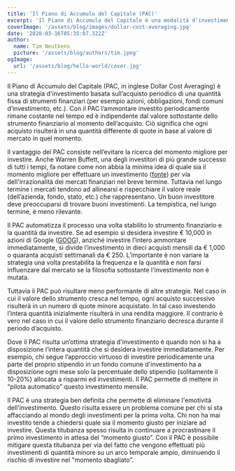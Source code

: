 ```yaml
---
title: 'Il Piano di Accumulo del Capitale (PAC)'
excerpt: 'Il Piano di Accumulo del Capitale è una modalità d’investimento che permette di proteggersi dalle fluttuazioni dei mercati azionari ed obbligazionari investendo ad intervalli regolari'
coverImage: '/assets/blog/images/dollar-cost-averaging.jpg'
date: '2020-03-16T05:35:07.322Z'
author:
  name: Tim Neutkens
  picture: '/assets/blog/authors/tim.jpeg'
ogImage:
  url: '/assets/blog/hello-world/cover.jpg'
---
```


Il Piano di Accumulo del Capitale (PAC, in inglese Dollar Cost Averaging) è una strategia d'investimento basata sull’acquisto periodico di una quantità fissa di strumenti finanziari (per esempio azioni, obbligazioni, fondi comuni d’investimento, etc.). Con il PAC l’ammontare investito periodicamente rimane costante nel tempo ed è indipendente dal valore sottostante dello strumento finanziario al momento dell’acquisto. Ciò significa che ogni acquisto risulterà in una quantità differente di quote in base al valore di mercato in quel momento.

Il vantaggio del PAC consiste nell’evitare la ricerca del momento migliore per investire. Anche Warren Buffett, una degli investitori di più grande successo di tutti i tempi, fa notare come non abbia la minima idea di quale sia il momento migliore per effettuare un investimento ([fonte](https://finance.yahoo.com/news/buffett-on-market-timing-165102647.html?guce_referrer=aHR0cHM6Ly93d3cuZ29vZ2xlLmNvbS8&guce_referrer_sig=AQAAAJXHTdfuyZHZfRe_87S530z0gCeTOK84dCP0Hk-aRzt9Hi8HsukAmdiouNrAEG9P4-5sUyGB5Cf2eV54NS0wDELv-n5RJoWRgAvg5EguCLvXvqBUE0Tgos-Jiwz7EISpwouVY6AiN12tw3Ltd_zhsr42m63QEyiYITg-cskZ2qYJ)) per via dell'irrazionalità dei mercati finanziari nel breve termine. Tuttavia nel lungo termine i mercati tendono ad allinearsi e rispecchiare il valore reale (dell’azienda, fondo, stato, etc.) che rappresentano. Un buon investitore deve preoccuparsi di trovare buoni investimenti. La tempistica, nel lungo termine, è meno rilevante.

Il PAC automatizza il processo una volta stabilito lo strumento finanziario e la quantità da investire. Se ad esempio si desidera investire € 10,000 in azioni di Google ([GOOG](https://finance.yahoo.com/quote/GOOG/)), anziché investire l’intero ammontare immediatamente, si divide l’investimento in dieci acquisti mensili da € 1,000 o quaranta acquisti settimanali da € 250. L’importante è non variare la strategia una volta prestabilita la frequenza e la quantità e non farsi influenzare dal mercato se la filosofia sottostante l'investimento non è mutata.

Tuttavia il PAC può risultare meno performante di altre strategie. Nel caso in cui il valore dello strumento cresca nel tempo, ogni acquisto successivo risulterà in un numero di quote minore acquistato. In tal caso investendo l’intera quantità inizialmente risulterà in una rendita maggiore. Il contrario è vero nel caso in cui il valore dello strumento finanziario decresca durante il periodo d’acquisto.

Dove il PAC risulta un’ottima strategia d'investimento è quando non si ha a disposizione l’intera quantità che si desidera investire immediatamente. Per esempio, chi segue l’approccio virtuoso di investire periodicamente una parte del proprio stipendio in un fondo comune d'investimento ha a disposizione ogni mese solo la percentuale dello stipendio (solitamente il 10-20%) allocata a risparmi ed investimenti. Il PAC permette di mettere in “pilota automatico” questo investimento mensile.

Il PAC è una strategia ben definita che permette di eliminare l'emotività dell'investimento. Questo risulta essere un problema comune per chi si sta affacciando al mondo degli investimenti per la prima volta. Chi non ha mai investito tende a chiedersi quale sia il momento giusto per iniziare ad investire. Questa titubanza spesso risulta in continuare a procrastinare il primo investimento in attesa del “momento giusto”. Con il PAC è possibile mitigare questa titubanza per via del fatto che vengono effettuati più investimenti di quantità minore su un arco temporale ampio, diminuendo il rischio di investire nel "momento sbagliato”.
